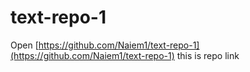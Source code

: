 # text-repo-1

Open [https://github.com/Naiem1/text-repo-1](https://github.com/Naiem1/text-repo-1) this is repo link